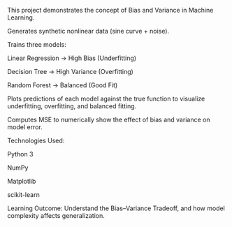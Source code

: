 This project demonstrates the concept of Bias and Variance in Machine Learning.

Generates synthetic nonlinear data (sine curve + noise).

Trains three models:

Linear Regression → High Bias (Underfitting)

Decision Tree → High Variance (Overfitting)

Random Forest → Balanced (Good Fit)

Plots predictions of each model against the true function to visualize underfitting, overfitting, and balanced fitting.

Computes MSE to numerically show the effect of bias and variance on model error.

Technologies Used:

Python 3

NumPy

Matplotlib

scikit-learn

Learning Outcome:
Understand the Bias–Variance Tradeoff, and how model complexity affects generalization.
